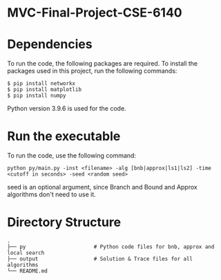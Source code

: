 # MVC-Final-Project-CSE-6140

# Dependencies
To run the code, the following packages are required. 
To install the packages used in this project, run the following commands:

```
$ pip install networkx
$ pip install matplotlib 
$ pip install numpy
```
Python version 3.9.6 is used for the code.

# Run the executable
To run the code, use the following command:

```
python py/main.py -inst <filename> -alg [bnb|approx|ls1|ls2] -time <cutoff in seconds> -seed <random seed>
```

seed is an optional argument, since Branch and Bound and Approx algorithms don't need to use it. 

# Directory Structure
    .
    ├── py                      # Python code files for bnb, approx and local search
    ├── output                  # Solution & Trace files for all algorithms
    └── README.md


